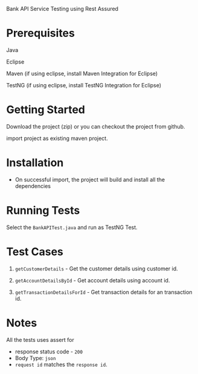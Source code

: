 Bank API Service Testing using Rest Assured

# Prerequisites
Java

Eclipse

Maven (if using eclipse, install Maven Integration for Eclipse)

TestNG (if using eclipse, install TestNG Integration for Eclipse)


# Getting Started
Download the project (zip) or you can checkout the project from github.

import project as existing maven project.

# Installation
- On successful import, the project will build and install all the dependencies

# Running Tests
Select the `BankAPITest.java` and run as TestNG Test.

# Test Cases
1. `getCustomerDetails` - Get the customer details using customer id.

2. `getAccountDetailsById` - Get account details using account id. 

3. `getTransactionDetailsForId` - Get transaction details for an transaction id.

# Notes

All the tests uses assert for
- response status code - `200`
- Body Type: `json`
- `request id` matches the `response id`.
